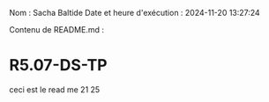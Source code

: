 Nom : Sacha Baltide
Date et heure d'exécution : 2024-11-20 13:27:24

Contenu de README.md :
# R5.07-DS-TP

ceci est le read me
21 25
